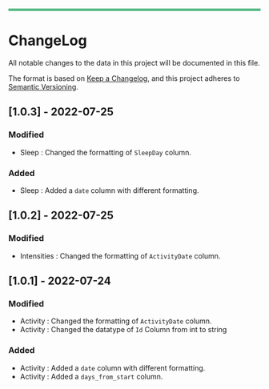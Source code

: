 ![top line](../Resources/Images/topLine.png)
# ChangeLog
All notable changes to the data in this project will be documented in this file.

The format is based on [Keep a Changelog](https://keepachangelog.com/en/1.0.0/),
and this project adheres to [Semantic Versioning](https://semver.org/spec/v2.0.0.html).

## [1.0.3] - 2022-07-25
### Modified
 - Sleep : Changed the formatting of `SleepDay` column.
### Added
 - Sleep : Added a `date` column with different formatting.

## [1.0.2] - 2022-07-25
### Modified
 - Intensities : Changed the formatting of `ActivityDate` column.


## [1.0.1] - 2022-07-24
### Modified
 - Activity : Changed the formatting of `ActivityDate` column.
 - Activity : Changed the datatype of `Id` Column from int to string
### Added
 - Activity : Added a `date` column with different formatting.
 - Activity : Added a `days_from_start` column.



   











 <!-- ![](https://img.shields.io/badge/-unreleased-lightgrey)

## [1.7.3] - 2022-06-22
### Bugfix
 - Fix incompatibility with GitLab 15

## [1.7.2] - 2022-02-16
### Modified
 - Add a template for terraform deployment to staging and production.

## [1.7.1] - 2022-01-21
### Modified
 - PyPi release: ensure that dangling publish jobs are not created on MR pipelines.
 - PyPi release: allow distribution location to be updated using variables.

## [1.7.0] - 2021-10-27
### Modified
 - Tox tests: removing the usage of a custom gemnasium image as this is no longer needed.

## [1.6.0] - 2021-08-10
### Modified
 - Make terraform lint use variables and thus allow overriding of version and/or docker image
 - Update default lint version to 1.0.4

## [1.5.0] - 2021-03-24
### Modified
 - Tox tests: allow a custom image to be used in tox test job through `TOX_IMAGE_BUILD_COMMAND`.

## [1.4.0] - 2021-03-18
### Modified
 - Deployment: perform Django migrations before deploying to cloud run.

## [1.3.0] - 2021-02-08
### Modified
 - Terraform lint: Fixed the version of Terraform used for linting to 0.14.6.

## [1.2.0] - 2020-12-17
### Added
 - Deployment: A new template added to allow multiple cloud run services to be deployed as part
    of a single deployment project.

## [1.1.5] - 2020-12-11
### Added
 - Terraform lint: Added `-diff` flag

## [1.1.4] - 2020-12-04
### Modified
 - Terraform lint: Fixed the version of Terraform used for linting to 0.13.5.

## [1.1.3] - 2020-12-02
### Added
 - Deployment: allow gitlab deploy environment to be overridden by downstream jobs in
   [deployment CI template job](https://gitlab.developers.cam.ac.uk/uis/devops/continuous-delivery/ci-templates/-/blob/master/auto-devops/deploy.yml)

## [1.1.2] - 2020-11-24
### Fixed
 - Deployment: fixed variable interpolation so that `SERVICE_PREFIX` is used for all variables
   which are required to be set downstream in [deployment CI template job](https://gitlab.developers.cam.ac.uk/uis/devops/continuous-delivery/ci-templates/-/blob/master/auto-devops/deploy.yml)

## [1.1.1] - 2020-09-21
### Added
 - Deployment: Added a
   [deployment CI template job](https://gitlab.developers.cam.ac.uk/uis/devops/continuous-delivery/ci-templates/-/blob/master/auto-devops/deploy.yml)
   that provides jobs for deploying a previously built Docker image to Cloud Run on Google Cloud Platform (GCP).
 - Terraform lint: Added a
   [Terraform lint CI template job](https://gitlab.developers.cam.ac.uk/uis/devops/continuous-delivery/ci-templates/-/blob/master/auto-devops/terraform-lint.yml)
   to run `terraform fmt` on Terraform configuration files in the local repository.

## [1.1.0] - 2020-08-26
### Modified
 - PEP8: Modified the
   [PEP8 CI template job](https://gitlab.developers.cam.ac.uk/uis/devops/continuous-delivery/ci-templates/-/blob/master/auto-devops/pep8.yml)
   to be uninterruptible, and to only run for pipelines other than merge
   request pipelines.
 - Tox tests: Modified the
   [Tox tests template](https://gitlab.developers.cam.ac.uk/uis/devops/continuous-delivery/ci-templates/-/blob/master/auto-devops/tox-tests.yml)
   to make the `d
ocumentation` job run for pipelines other than merge request
   pipelines (previously the job was never running due to a bug in the job
   rules).

## [1.0.1] - 2020-08-06
### Added
 - pypi-release: Added generic stand along jobs designed to allow easy upload of
   Python packages to PyPI. 

 ![](https://img.shields.io/badge/-released-orange)  
  -->

